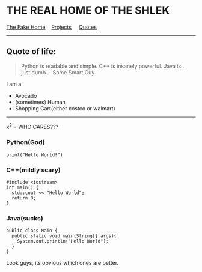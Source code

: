 THE REAL HOME OF THE SHLEK
============================
[The Fake Home](https://ssloke420.github.io/fakeos/windows.html) &nbsp;&nbsp; [Projects](projects.md) &nbsp; &nbsp; [Quotes](quotes.md)

-----------------------------------------------------------------------------------------
## Quote of life:
> Python is readable and simple. C++ is insanely powerful. Java is... just dumb.  - Some Smart Guy

I am a:
+ Avocado
+ (sometimes) Human
+ Shopping Cart(either costco or walmart)

------------------------------------------------------------
x<sup>2</sup> = WHO CARES???
### Python(God)
```
print("Hello World!")
```
### C++(mildly scary)
```
#include <iostream>
int main() {
  std::cout << "Hello World";
  return 0;
}
```
### Java(sucks)
```
public class Main {
  public static void main(String[] args){
    System.out.println("Hello World");
  }
}

```
Look guys, its obvious which ones are better.
